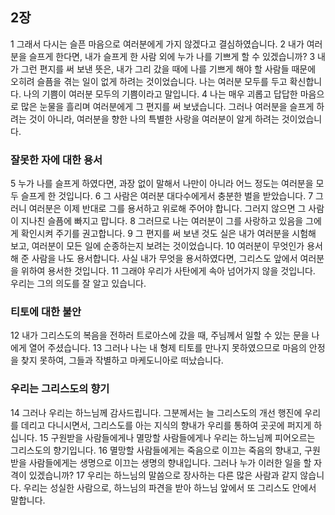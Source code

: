 ## 2장
1 그래서 다시는 슬픈 마음으로 여러분에게 가지 않겠다고 결심하였습니다.
2 내가 여러분을 슬프게 한다면, 내가 슬프게 한 사람 외에 누가 나를 기쁘게 할 수 있겠습니까?
3 내가 그런 편지를 써 보낸 뜻은, 내가 그리 갔을 때에 나를 기쁘게 해야 할 사람들 때문에 오히려 슬픔을 겪는 일이 없게 하려는 것이었습니다. 나는 여러분 모두를 두고 확신합니다. 나의 기쁨이 여러분 모두의 기쁨이라고 말입니다.
4 나는 매우 괴롭고 답답한 마음으로 많은 눈물을 흘리며 여러분에게 그 편지를 써 보냈습니다. 그러나 여러분을 슬프게 하려는 것이 아니라, 여러분을 향한 나의 특별한 사랑을 여러분이 알게 하려는 것이었습니다.
### 잘못한 자에 대한 용서
5 누가 나를 슬프게 하였다면, 과장 없이 말해서 나만이 아니라 어느 정도는 여러분을 모두 슬프게 한 것입니다.
6 그 사람은 여러분 대다수에게서 충분한 벌을 받았습니다.
7 그러니 여러분은 이제 반대로 그를 용서하고 위로해 주어야 합니다. 그러지 않으면 그 사람이 지나친 슬픔에 빠지고 맙니다.
8 그러므로 나는 여러분이 그를 사랑하고 있음을 그에게 확인시켜 주기를 권고합니다.
9 그 편지를 써 보낸 것도 실은 내가 여러분을 시험해 보고, 여러분이 모든 일에 순종하는지 보려는 것이었습니다.
10 여러분이 무엇인가 용서해 준 사람을 나도 용서합니다. 사실 내가 무엇을 용서하였다면, 그리스도 앞에서 여러분을 위하여 용서한 것입니다.
11 그래야 우리가 사탄에게 속아 넘어가지 않을 것입니다. 우리는 그의 의도를 잘 알고 있습니다.
### 티토에 대한 불안
12 내가 그리스도의 복음을 전하러 트로아스에 갔을 때, 주님께서 일할 수 있는 문을 나에게 열어 주셨습니다.
13 그러나 나는 내 형제 티토를 만나지 못하였으므로 마음의 안정을 찾지 못하여, 그들과 작별하고 마케도니아로 떠났습니다.
### 우리는 그리스도의 향기
14 그러나 우리는 하느님께 감사드립니다. 그분께서는 늘 그리스도의 개선 행진에 우리를 데리고 다니시면서, 그리스도를 아는 지식의 향내가 우리를 통하여 곳곳에 퍼지게 하십니다.
15 구원받을 사람들에게나 멸망할 사람들에게나 우리는 하느님께 피어오르는 그리스도의 향기입니다.
16 멸망할 사람들에게는 죽음으로 이끄는 죽음의 향내고, 구원받을 사람들에게는 생명으로 이끄는 생명의 향내입니다. 그러나 누가 이러한 일을 할 자격이 있겠습니까?
17 우리는 하느님의 말씀으로 장사하는 다른 많은 사람과 같지 않습니다. 우리는 성실한 사람으로, 하느님의 파견을 받아 하느님 앞에서 또 그리스도 안에서 말합니다.
